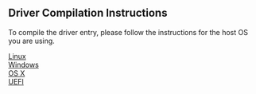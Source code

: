 ## Driver Compilation Instructions

To compile the driver entry, please follow the instructions for the host OS
you are using.

[Linux](https://github.com/Bareflank/hypervisor/tree/master/bfdrivers/src/arch/linux) <br>
[Windows](https://github.com/Bareflank/hypervisor/tree/master/bfdrivers/src/arch/windows) <br>
[OS X](https://github.com/Bareflank/hypervisor/tree/master/bfdrivers/src/arch/osx) <br>
[UEFI](https://github.com/Bareflank/hypervisor/tree/master/bfdrivers/src/arch/uefi) <br>

